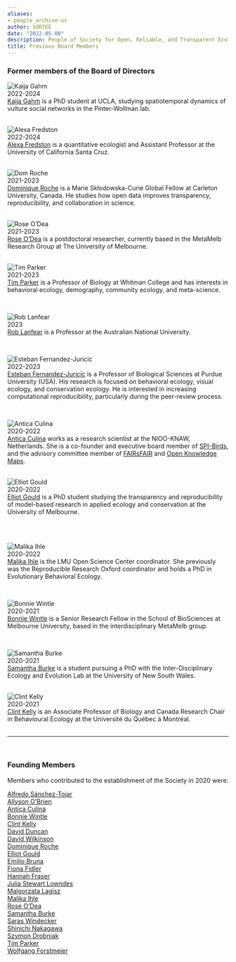 ```yaml
---
aliases:
- people_archive-us
author: SORTEE
date: "2022-05-08"
description: People of Society for Open, Reliable, and Transparent Ecology and Evolutionary biology (SORTEE)
title: Previous Board Members
---
```


### Former members of the Board of Directors

![Kaija Gahm](/img/people/KaijaGahm.png)   
2022-2024  
[Kaija Gahm](http://kaijagahm.netlify.app/) is a PhD student at UCLA, studying spatiotemporal dynamics of vulture social networks in the Pinter-Wollman lab.   
&nbsp;

![Alexa Fredston](/img/people/AlexaFredston.png)   
2022-2024  
[Alexa Fredston](https://www.alexafredston.com/) is a quantitative ecologist and Assistant Professor at the University of California Santa Cruz.   
&nbsp;

![Dom Roche](/img/people/DomRoche.png)   
2021-2023   
[Dominique Roche](https://dominiqueroche.weebly.com/) is a Marie Skłodowska-Curie Global Fellow at Carleton University, Canada. He studies how open data improves transparency, reproducibility, and collaboration in science.   
&nbsp;

![Rose O’Dea](/img/people/RoseODea.png)  
2021-2023   
[Rose O’Dea](https://www.roseodea.com/) is a postdoctoral researcher, currently based in the MetaMelb Research Group at The University of Melbourne.   
&nbsp;

![Tim Parker](/img/people/TimParker.png)   
2021-2023     
[Tim Parker](http://people.whitman.edu/~parkerth/) is a Professor of Biology at Whitman College and has interests in behavioral ecology, demography, community ecology, and meta-science.  

&nbsp;  

![Rob Lanfear](/img/people/RobLanfear.png)  
2023    
[Rob Lanfear](https://researchers.anu.edu.au/researchers/lanfear-rm) is a Professor at the Australian National University.

&nbsp;   

![Esteban Fernandez-Juricic](/img/people/EstebanFernandezJuricic.png)   
2022-2023   
[Esteban Fernandez-Juricic](http://www.estebanfj.com) is a Professor of Biological Sciences at Purdue University (USA). His research is focused on behavioral ecology, visual ecology, and conservation ecology. He is interested in increasing computational reproducibility, particularly during the peer-review process.

&nbsp;   

![Antica Culina](/img/people/AnticaCulina.png)    
2020-2022    
[Antica Culina](https://nioo.knaw.nl/en/employees/antica-culina) works as a research scientist at the NIOO-KNAW, Netherlands. She is a co-founder and executive board member of [SPI-Birds](https://www.spibirds.org), and the advisory committee member of [FAIRsFAIR](https://www.fairsfair.eu/) and [Open Knowledge Maps](https://openknowledgemaps.org/).    
&nbsp;   

![Elliot Gould](/img/people/ElliotGould.png)    
2020-2022    
[Elliot Gould](https://orcid.org/0000-0002-6585-538X) is a PhD student studying the transparency and reproducibility of model-based research in applied ecology and conservation at the University of Melbourne.     
&nbsp;

&nbsp; 

![Malika Ihle](/img/people/MalikaIhle.png)    
2020-2022    
[Malika Ihle](https://malikaihle.wordpress.com/) is the LMU Open Science Center coordinator. She previously was the Reproducible Research Oxford coordinator and holds a PhD in Evolutionary Behavioral Ecology.      

&nbsp;   

![Bonnie Wintle](/img/people/BonnieWintle.png)    
2020-2021      
[Bonnie Wintle](https://bonnieresearch.wordpress.com/about/) is a Senior Research Fellow in the School of BioSciences at Melbourne University, based in the interdisciplinary MetaMelb group.    

&nbsp;

![Samantha Burke](/img/people/SamanthaBurke.png)    
2020-2021     
[Samantha Burke](http://www.i-deel.org/samantha-burke.html) is a student pursuing a PhD with the Inter-Disciplinary Ecology and Evolution Lab at the University of New South Wales.   
&nbsp;

![Clint Kelly](/img/people/ClintKelly.png)    
2020-2021      
[Clint Kelly](https://kellylab.weebly.com/) is an Associate Professor of Biology and Canada Research Chair in Behavioural Ecology at the Université du Québec à Montréal.     
&nbsp; 

---

&nbsp;  

### Founding Members   

Members who contributed to the establishment of the Society in 2020 were:   

[Alfredo Sánchez-Tojar](https://www.uni-bielefeld.de/(en)/biologie/Evolutionsbiologie/mitarbeiter/tojar.html)   
[Allyson O’Brien](https://allysonobrien.com/home/)   
[Antica Culina](https://nioo.knaw.nl/en/employees/antica-culina)   
[Bonnie Wintle](https://bonnieresearch.wordpress.com/about/)   
[Clint Kelly](https://kellylab.weebly.com/)      
[David Duncan](https://www.nespthreatenedspecies.edu.au/people/david-duncan)   
[David Wilkinson](https://scholar.google.com/citations?user=RMGqZu0AAAAJ&hl=en)   
[Dominique Roche](https://dominiqueroche.weebly.com/)   
[Elliot Gould](https://orcid.org/0000-0002-6585-538X)    
[Emilio Bruna](http://brunalab.org/emilio-m-bruna/)   
[Fiona Fidler](https://fionaresearch.wordpress.com/about/)   
[Hannah Fraser](https://hsfraser.wordpress.com/)   
[Julia Stewart Lowndes](https://jules32.github.io/)   
[Malgorzata Lagisz](https://mlagisz.weebly.com/)   
[Malika Ihle](https://malikaihle.wordpress.com/)   
[Rose O’Dea](https://www.roseodea.com/)  
[Samantha Burke](http://www.i-deel.org/samantha-burke.html)   
[Saras Windecker](https://www.smwindecker.com/)   
[Shinichi Nakagawa](http://www.i-deel.org/shinichi-nakagawa.html)   
[Szymon Drobniak](https://szymekdrobniak.wordpress.com/)   
[Tim Parker](http://people.whitman.edu/~parkerth/)  
[Wolfgang Forstmeier](https://www.orn.mpg.de/person/26271/660919)   

&nbsp;
&nbsp;
&nbsp;
